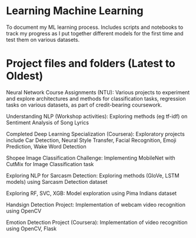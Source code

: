 # Learning Machine Learning
To document my ML learning process. Includes scripts and notebooks to track my progress as I put together different models for the first time and test them on various datasets. 

# Project files and folders (Latest to Oldest)
Neural Network Course Assignments (NTU): Various projects to experiment and explore architectures and methods for classification tasks, regression tasks on various datasets, as part of credit-bearing coursework.

Understanding NLP (Workshop activities): Exploring methods (eg tf-idf) on Sentiment Analysis of Song Lyrics 

Completed Deep Learning Specialization (Coursera): Exploratory projects include Car Detection, Neural Style Transfer, Facial Recognition, Emoji Prediction, Wake Word Detection

Shopee Image Classification Challenge: Implementing MobileNet with CutMix for Image Classification task

Exploring NLP for Sarcasm Detection: Exploring methods (GloVe, LSTM models) using Sarcasm Detection dataset 

Exploring RF, SVC, XGB: Model exploration using Pima Indians dataset

Handsign Detection Project: Implementation of webcam video recognition using OpenCV

Emotion Detection Project (Coursera): Implementation of video recognition using OpenCV, Flask

